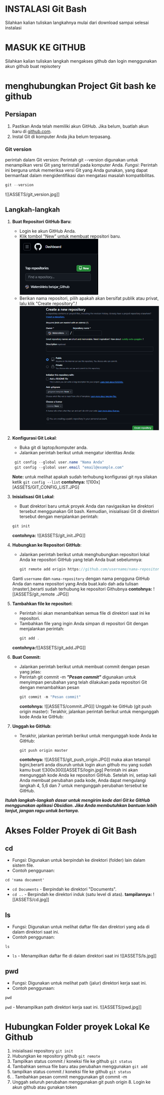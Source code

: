 # INSTALASI Git Bash
Silahkan kalian tuliskan langkahnya mulai dari download sampai selesai instalasi 

# MASUK KE GITHUB
Silahkan kalian tuliskan langkah mengakses github dan login menggunakan akun github
buat repisotery

# menghubungkan Project Git bash ke github
## Persiapan
1. Pastikan Anda telah memiliki akun GitHub. Jika belum, buatlah akun baru di [github.com](https://github.com/).
2. Instal Git di komputer Anda jika belum terpasang.
### Git version
perintah  dalam Git version:
   Perintah git --version digunakan untuk menampilkan versi Git yang terinstall pada komputer Anda.
    *Fungsi*: Perintah ini berguna untuk memeriksa versi Git yang Anda gunakan, yang dapat bermanfaat dalam mengidentifikasi dan mengatasi masalah kompatibilitas.
```cs
git --version
```
![[ASSETS/git_version.jpg]]





## Langkah-langkah

1. **Buat Repositori GitHub Baru**:
   - Login ke akun GitHub Anda.
   - Klik tombol "New" untuk membuat repositori baru.
![](ASSETS/CREATE.png)
   - Berikan nama repositori, pilih apakah akan bersifat publik atau privat, lalu klik "Create repository".!
![](ASSETS/REPOSI.png)
2. **Konfigurasi Git Lokal**:
   - Buka git di laptop/komputer anda.
   - Jalankan perintah berikut untuk mengatur identitas Anda:
    ```cs
     git config --global user.name "Nama Anda"
     git config --global user.email "email@example.com"
     ```
    **Note:** untuk melihat apakah sudah terhubung konfigurasi git nya silakan ketik 
         `git config --list`
 **contohnya:** ![100x][ASSETS/GIT_CONFIG_LIST.JPG]
	 
3. **Inisialisasi Git Lokal**:
   -  Buat direktori baru untuk proyek Anda dan navigasikan ke direktori tersebut menggunakan Git bash. Kemudian, inisialisasi Git di direktori tersebut dengan menjalankan perintah:
     ```cs
     git init
     ```
     **contohnya:**
     ![[ASSETS/git_init.JPG]]
     
4. **Hubungkan ke Repositori GitHub**:
   - Jalankan perintah berikut untuk menghubungkan repositori lokal Anda ke repositori GitHub yang telah Anda buat sebelumnya:
     ```cs
     git remote add origin https://github.com/username/nama-repository.git
     ```
   Ganti `username` dan `nama-repository` dengan nama pengguna GitHub Anda dan nama repositori yang Anda buat.kalo dah ada tulisan (master),berarti sudah terhubung ke repositori Githubnya
   **contohnya:**
   ![[ASSETS/git_remote .JPG]]
     
5. **Tambahkan file ke repositori**: 
   - Perintah ini akan menambahkan semua file di direktori saat ini ke repositori.
   - Tambahkan file yang ingin Anda simpan di repositori Git dengan menjalankan perintah:
     ```cs
     git add .
     ```
   **contohnya:**![[ASSETS/git_add.JPG]]

6. **Buat Commit:**
   - Jalankan perintah berikut untuk membuat commit dengan pesan yang jelas:
   - Perintah git commit -m ***"Pesan commit"*** digunakan untuk menyimpan perubahan yang telah dilakukan pada repositori Git dengan menambahkan pesan
     ```cs
     git commit -m "Pesan commit"
     ```
     **contohnya:** 
     ![[ASSETS/commit.JPG]]
   Unggah ke GitHub   (git push origin master):
   Terakhir, jalankan perintah berikut untuk mengunggah kode Anda ke GitHub:

7. **Unggah ke GitHub**:
   - Terakhir, jalankan perintah berikut untuk mengunggah kode Anda ke GitHub:
     ```cs
     git push origin master
     ```
     **contohnya:**
     ![[ASSETS/git_push_origin.JPG]]
     maka akan tetampil bgini,berarti anda disuruh untuk login akun github mu yang sudah kamu buat 
      ![300x300][ASSETS/login.jpg]
   Perintah ini akan mengunggah kode Anda ke repositori GitHub. Setelah ini, setiap kali Anda membuat perubahan pada kode, Anda dapat mengulangi langkah 4, 5,6 dan 7 untuk mengunggah perubahan tersebut ke GitHub.
   
***Itulah langkah-langkah dasar untuk mengirim kode dari Git ke GitHub menggunakan aplikasi Obsidian. Jika Anda membutuhkan bantuan lebih lanjut, jangan ragu untuk bertanya.***

# Akses Folder Proyek di Git Bash
## cd 
- Fungsi: Digunakan untuk berpindah ke direktori (folder) lain dalam sistem file.
- Contoh penggunaan:
```shell
cd 'nama document'
```
  - `cd Documents` - Berpindah ke direktori "Documents".
  - `cd ..` - Berpindah ke direktori induk (satu level di atas).
  **tampilannya:**
![[ASSETS/cd.jpg]]

## ls 
- Fungsi: Digunakan untuk melihat daftar file dan direktori yang ada di dalam direktori saat ini.
- Contoh penggunaan:
```shell
ls
```
  - `ls` - Menampilkan daftar fle di dalam direktori saat ini
![[ASSETS/ls.jpg]]

## pwd
- Fungsi: Digunakan untuk melihat path (jalur) direktori kerja saat ini.
- Contoh penggunaan:
```cs
pwd
```
`pwd` - Menampilkan path direktori kerja saat ini.
![[ASSETS/pwd.jpg]]



# Hubungkan Folder proyek Lokal Ke Github
1. inisialisasi repository `git init`
2. Hubungkan ke repository github `git remote`
3. Tampilkan status commit / koneksi file ke github `git status`
4. Tambahkan semua file baru atau perubahan menggunakan `git add`
5. tampilkan status commit / koneksi file ke github `git status`
6. . Tambahkan pesan commit menggunakan git commit -m 
7. Unggah seluruh perubahan menggunakan git push origin 8. Login ke akun github atau gunakan token